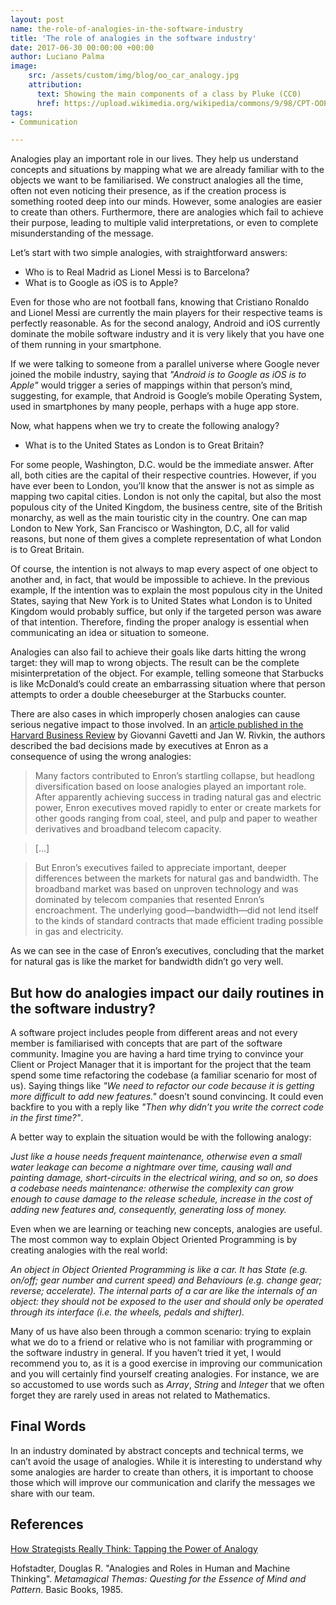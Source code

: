 ```yaml
---
layout: post
name: the-role-of-analogies-in-the-software-industry
title: 'The role of analogies in the software industry'
date: 2017-06-30 00:00:00 +00:00
author: Luciano Palma
image:
    src: /assets/custom/img/blog/oo_car_analogy.jpg
    attribution:
      text: Showing the main components of a class by Pluke (CC0)
      href: https://upload.wikimedia.org/wikipedia/commons/9/98/CPT-OOP-objects_and_classes_-_attmeth.svg
tags:
- Communication

---
```


Analogies play an important role in our lives. They help us understand concepts and situations by mapping what we are already familiar with to the objects we want to be familiarised. We construct analogies all the time, often not even noticing their presence, as if the creation process is something rooted deep into our minds. However, some analogies are easier to create than others. Furthermore, there are analogies which fail to achieve their purpose, leading to multiple valid interpretations, or even to complete misunderstanding of the message.

Let’s start with two simple analogies, with straightforward answers:

* Who is to Real Madrid as Lionel Messi is to Barcelona?
* What is to Google as iOS is to Apple?


Even for those who are not football fans, knowing that Cristiano Ronaldo and Lionel Messi are currently the main players for their respective teams is perfectly reasonable. As for the second analogy, Android and iOS currently dominate the mobile software industry and it is very likely that you have one of them running in your smartphone.

If we were talking to someone from a parallel universe where Google never joined the mobile industry, saying that _"Android is to Google as iOS is to Apple"_ would trigger a series of mappings within that person’s mind, suggesting, for example, that Android is Google’s mobile Operating System, used in smartphones by many people, perhaps with a huge app store.

Now, what happens when we try to create the following analogy?

* What is to the United States as London is to Great Britain?


For some people, Washington, D.C. would be the immediate answer. After all, both cities are the capital of their respective countries. However, if you have ever been to London, you’ll know that the answer is not as simple as mapping two capital cities.
London is not only the capital, but also the most populous city of the United Kingdom, the business centre, site of the British monarchy, as well as the main touristic city in the country. One can map London to New York, San Francisco or Washington, D.C, all for valid reasons, but none of them gives a complete representation of what London is to Great Britain.

Of course, the intention is not always to map every aspect of one object to another and, in fact, that would be impossible to achieve. In the previous example, If the intention was to explain the most populous city in the United States, saying that New York is to United States what London is to United Kingdom would probably suffice, but only if the targeted person was aware of that intention. Therefore, finding the proper analogy is essential when communicating an idea or situation to someone.

Analogies can also fail to achieve their goals like darts hitting the wrong target: they will map to wrong objects. The result can be the complete misinterpretation of the object. For example, telling someone that Starbucks is like McDonald’s could create an embarrassing situation where that person attempts to order a double cheeseburger at the Starbucks counter.
 
There are also cases in which improperly chosen analogies can cause serious negative impact to those involved. In an [article published in the Harvard Business Review][1] by Giovanni Gavetti and Jan W. Rivkin, the authors described the bad decisions made by executives at Enron as a consequence of using the wrong analogies:

> Many factors contributed to Enron’s startling collapse, but headlong diversification based on loose analogies played an important role. After apparently achieving success in trading natural gas and electric power, Enron executives moved rapidly to enter or create markets for other goods ranging from coal, steel, and pulp and paper to weather derivatives and broadband telecom capacity.
 
> [...]
  
> But Enron’s executives failed to appreciate important, deeper differences between the markets for natural gas and bandwidth. The broadband market was based on unproven technology and was dominated by telecom companies that resented Enron’s encroachment. The underlying good—bandwidth—did not lend itself to the kinds of standard contracts that made efficient trading possible in gas and electricity.

As we can see in the case of Enron’s executives, concluding that the market for natural gas is like the market for bandwidth didn’t go very well.
 
## But how do analogies impact our daily routines in the software industry?
  

A software project includes people from different areas and not every member is familiarised with concepts that are part of the software community. Imagine you are having a hard time trying to convince your Client or Project Manager that it is important for the project that the team spend some time refactoring the codebase (a familiar scenario for most of us). Saying things like _"We need to refactor our code because it is getting more difficult to add new features."_ doesn’t sound convincing. It could even backfire to you with a reply like _"Then why didn’t you write the correct code in the first time?"_.

A better way to explain the situation would be with the following analogy:

_Just like a house needs frequent maintenance, otherwise even a small water leakage can become a nightmare over time, causing wall and painting damage, short-circuits in the electrical wiring, and so on, so does a codebase needs maintenance: otherwise the complexity can grow enough to cause damage to the release schedule, increase in the cost of adding new features and, consequently, generating loss of money._

Even when we are learning or teaching new concepts, analogies are useful. The most common way to explain Object Oriented Programming is by creating analogies with the real world:

_An object in Object Oriented Programming is like a car. It has State (e.g. on/off; gear number and current speed) and Behaviours (e.g. change gear; reverse; accelerate). The internal parts of a car are like the internals of an object: they should not be exposed to the user and should only be operated through its interface (i.e. the wheels, pedals and shifter)._

Many of us have also been through a common scenario: trying to explain what we do to a friend or relative who is not familiar with programming or the software industry in general. If you haven’t tried it yet, I would recommend you to, as it is a good exercise in improving our communication and you will certainly find yourself creating analogies. For instance, we are so accustomed to use words such as _Array_, _String_ and _Integer_ that we often forget they are rarely used in areas not related to Mathematics.

## Final Words

In an industry dominated by abstract concepts and technical terms, we can’t avoid the usage of analogies. While it is interesting to understand why some analogies are harder to create than others, it is important to choose those which will improve our communication and clarify the messages we share with our team.

## References

[How Strategists Really Think: Tapping the Power of Analogy](https://hbr.org/2005/04/how-strategists-really-think-tapping-the-power-of-analogy)

Hofstadter, Douglas R. "Analogies and Roles in Human and Machine Thinking". _Metamagical Themas: Questing for the Essence of Mind and Pattern_. Basic Books, 1985.

[1]: https://hbr.org/2005/04/how-strategists-really-think-tapping-the-power-of-analogy
